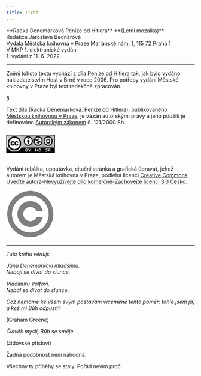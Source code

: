```yaml
---
title: Tiráž
---
```


<section>  
**Radka Denemarková    
Peníze od Hitlera**  
**(Letní mozaika)**  
</section>  
<section>  
Redakce Jaroslava Bednářová  
</section>  
<section>  
Vydala Městská knihovna v Praze  
Mariánské nám. 1, 115 72 Praha 1  
</section>  
<section>  
V MKP 1. elektronické vydání  
</section>  
<section>  
</section>  
1. vydání z 11. 6. 2022.

***

<section>

Znění tohoto textu vychází z díla [Peníze od Hitlera](https://search.mlp.cz/cz/titul/penize-od-hitlera/2531355/) tak, jak bylo vydáno nakladatelstvím Host v Brně v roce 2006. Pro potřeby vydání Městské knihovny v Praze byl text redakčně zpracován.

**§**

Text díla (Radka Denemarková: Peníze od Hitlera), publikovaného [Městskou knihovnou v Praze](https://www.mlp.cz/cz/), je vázán autorskými právy a jeho použití je definováno [Autorským zákonem](https://www.mkcr.cz/predpisy-zakonu-709.html) č. 121/2000 Sb.

[![image001.jpg](./resources/image001_fmt.jpeg)](https://creativecommons.org/licenses/by-nc-sa/3.0/cz/)

Vydání (obálka, upoutávka, citační stránka a grafická úprava), jehož autorem je Městská knihovna v Praze, podléhá licenci [Creative Commons Uveďte autora-Nevyužívejte dílo komerčně-Zachovejte licenci 3.0 Česko](https://creativecommons.org/licenses/by-nc-sa/3.0/cz/).


</section>

<section>

![image002.jpg](./resources/image002_fmt.jpeg)

</section>

***

<section>

_Tuto knihu věnuji:_

_Janu Denemarkovi mladšímu.  
Nebojí se dívat do slunce._

_Vladimíru Volfovi.  
Nebál se dívat do slunce._

_Což nemáme ke všem svým postavám víceméně tento poměr: tohle jsem já, a kéž mi Bůh odpustí?_

(Graham Greene)

_Člověk myslí, Bůh se směje._

(židovské přísloví)

Žádná podobnost není náhodná.

Všechny ty příběhy se staly. Pořád nevím proč.

</section>